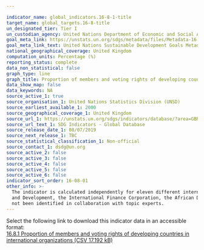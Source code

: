 ```yaml
---

indicator_name: global_indicators.16-8-1-title
target_name: global_targets.16-8-title
un_designated_tier: Tier I
un_custodian_agency: United Nations Department of Economic and Social Affairs (DESA)/Financing for Development Office (FFDO)
goal_meta_link: https://unstats.un.org/sdgs/metadata/files/Metadata-16-08-01.pdf
goal_meta_link_text: United Nations Sustainable Development Goals Metadata (PDF 1.3 MB)
national_geographical_coverage: United Kingdom
computation_units: Percentage (%)
reporting_status: complete
data_non_statistical: false
graph_type: line
graph_title: Proportion of members and voting rights of developing countries in international organisations
data_show_map: false
data_keywords: NA
source_active_1: true
source_organisation_1: United Nations Statistics Division (UNSD)
source_earliest_available_1: 2000
source_geographical_coverage_1: United Kingdom
source_url_1: https://unstats.un.org/sdgs/indicators/database/?area=GBR
source_url_text_1: SDG Indicators - Global Database
source_release_date_1: 08/07/2019
source_next_release_1: TBC
source_statistical_classification_1: Non-official
source_contact_1: dsdg@un.org
source_active_2: false
source_active_3: false
source_active_4: false
source_active_5: false
source_active_6: false
indicator_sort_order: 16-08-01
other_info: >-
  The indicator is calculated independently for eleven different international institutions - The United Nations General Assembly, the United Nations Security Council, the United Nations Economic and Social Council, the International Monetary Fund, the International Bank for Reconstruction
  and Development, the International Finance Corporation, the African Development Bank, the Asian Development Bank, the Inter-American Development Bank, the World Trade Organisation, and the Financial Stability Board. Data follows the UN specification for this indicator. This indicator has
  not been identified in collaboration with topic experts.
---
```

Select the following link to download this indicator data in an accessible format:<br>[16.8.1 Proportion of members and voting rights of developing countries in international organizations (CSV 17.192 kB)](https://sustainabledevelopment-uk.github.io/sdg-data/data/16-8-1.csv)